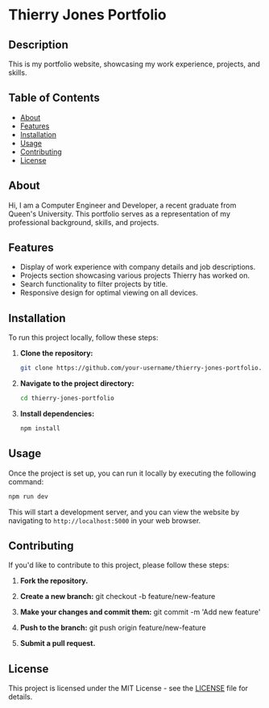 # Thierry Jones Portfolio

## Description

This is my portfolio website, showcasing my work experience, projects, and skills.

## Table of Contents

- [About](#about)
- [Features](#features)
- [Installation](#installation)
- [Usage](#usage)
- [Contributing](#contributing)
- [License](#license)

## About

Hi, I am a Computer Engineer and Developer, a recent graduate from Queen's University. This portfolio serves as a representation of my professional background, skills, and projects.

## Features

- Display of work experience with company details and job descriptions.
- Projects section showcasing various projects Thierry has worked on.
- Search functionality to filter projects by title.
- Responsive design for optimal viewing on all devices.

## Installation

To run this project locally, follow these steps:

1. **Clone the repository:**
   ```bash
   git clone https://github.com/your-username/thierry-jones-portfolio.git
   
2. **Navigate to the project directory:**
    ```bash
    cd thierry-jones-portfolio

3. **Install dependencies:**
   ```bash
   npm install
   
## Usage

Once the project is set up, you can run it locally by executing the following command:
   ```bash
   npm run dev
```

This will start a development server, and you can view the website by navigating to `http://localhost:5000` in your web browser.

## Contributing

If you'd like to contribute to this project, please follow these steps:

1. **Fork the repository.**
2. **Create a new branch:**
git checkout -b feature/new-feature

3. **Make your changes and commit them:**
git commit -m 'Add new feature'

4. **Push to the branch:**
git push origin feature/new-feature

5. **Submit a pull request.**

## License

This project is licensed under the MIT License - see the [LICENSE](LICENSE) file for details.

